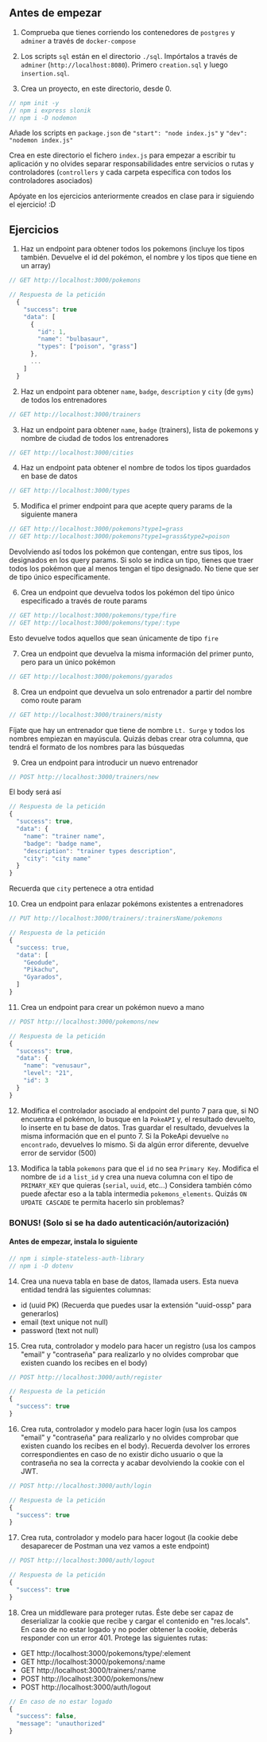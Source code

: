 ## Antes de empezar

1. Comprueba que tienes corriendo los contenedores de `postgres` y `adminer` a través de `docker-compose`

2. Los scripts `sql` están en el directorio `./sql`. Impórtalos a través de `adminer` (`http://localhost:8080`). Primero `creation.sql` y luego `insertion.sql`.

3. Crea un proyecto, en este directorio, desde 0.
```js
// npm init -y
// npm i express slonik
// npm i -D nodemon
```
Añade los scripts en `package.json` de `"start": "node index.js"` y `"dev": "nodemon index.js"`

Crea en este directorio el fichero `index.js` para empezar a escribir tu aplicación y no olvides separar responsabilidades entre servicios o rutas y controladores (`controllers` y cada carpeta específica con todos los controladores asociados)

Apóyate en los ejercicios anteriormente creados en clase para ir siguiendo el ejercicio! :D

## Ejercicios

1. Haz un endpoint para obtener todos los pokemons (incluye los tipos también. Devuelve el id del pokémon, el nombre y los tipos que tiene en un array)
```js
// GET http://localhost:3000/pokemons
```
```js
// Respuesta de la petición
  {
    "success": true
    "data": [
      {
        "id": 1,
        "name": "bulbasaur",
        "types": ["poison", "grass"]
      },
      ...
    ]
  }
```

2. Haz un endpoint para obtener `name`, `badge`, `description` y `city` (de `gyms`) de todos los entrenadores
```js
// GET http://localhost:3000/trainers
```

3. Haz un endpoint para obtener `name`, `badge` (trainers), lista de pokemons y nombre de ciudad de todos los entrenadores
```js
// GET http://localhost:3000/cities
```

4. Haz un endpoint pata obtener el nombre de todos los tipos guardados en base de datos
```js
// GET http://localhost:3000/types
```

5. Modifica el primer endpoint para que acepte query params de la siguiente manera
```js
// GET http://localhost:3000/pokemons?type1=grass
// GET http://localhost:3000/pokemons?type1=grass&type2=poison
```
Devolviendo así todos los pokémon que contengan, entre sus tipos, los designados en los query params. Si solo se indica un tipo, tienes que traer todos los pokémon que al menos tengan el tipo designado. No tiene que ser de tipo único específicamente.

6. Crea un endpoint que devuelva todos los pokémon del tipo único especificado a través de route params
```js
// GET http://localhost:3000/pokemons/type/fire
// GET http://localhost:3000/pokemons/type/:type
```
Esto devuelve todos aquellos que sean únicamente de tipo `fire`

7. Crea un endpoint que devuelva la misma información del primer punto, pero para un único pokémon
```js
// GET http://localhost:3000/pokemons/gyarados
```

8. Crea un endpoint que devuelva un solo entrenador a partir del nombre como route param
```js
// GET http://localhost:3000/trainers/misty
```
Fíjate que hay un entrenador que tiene de nombre `Lt. Surge` y todos los nombres empiezan en mayúscula. Quizás debas crear otra columna, que tendrá el formato de los nombres para las búsquedas

9. Crea un endpoint para introducir un nuevo entrenador
```js
// POST http://localhost:3000/trainers/new
```
El body será así
```js
// Respuesta de la petición
{
  "success": true,
  "data": {
    "name": "trainer name",
    "badge": "badge name",
    "description": "trainer types description",
    "city": "city name"
  }
}
```
Recuerda que `city` pertenece a otra entidad

10. Crea un endpoint para enlazar pokémons existentes a entrenadores
```js
// PUT http://localhost:3000/trainers/:trainersName/pokemons
```
```js
// Respuesta de la petición
{
  "success: true,
  "data": [
    "Geodude",
    "Pikachu",
    "Gyarados",
  ]
}
```

11. Crea un endpoint para crear un pokémon nuevo a mano
```js
// POST http://localhost:3000/pokemons/new
```
```js
// Respuesta de la petición
{
  "success": true,
  "data": {
    "name": "venusaur",
    "level": "21",
    "id": 3
  }
}
```

12. Modifica el controlador asociado al endpoint del punto 7 para que, si NO encuentra el pokémon, lo busque en la `PokeAPI` y, el resultado devuelto, lo inserte en tu base de datos. Tras guardar el resultado, devuelves la misma información que en el punto 7.
Si la PokeApi devuelve `no encontrado`, devuelves lo mismo. Si da algún error diferente, devuelve error de servidor (500)

13. Modifica la tabla `pokemons` para que el `id` no sea `Primary Key`. Modifica el nombre de `id` a `list_id` y crea una nueva columna con el tipo de `PRIMARY_KEY` que quieras (`serial`, `uuid`, etc...)
Considera también cómo puede afectar eso a la tabla intermedia `pokemons_elements`. Quizás `ON UPDATE CASCADE` te permita hacerlo sin problemas?

### BONUS! (Solo si se ha dado autenticación/autorización)

#### Antes de empezar, instala lo siguiente
```js
// npm i simple-stateless-auth-library
// npm i -D dotenv
```

14. Crea una nueva tabla en base de datos, llamada users. Esta nueva entidad tendrá las siguientes columnas:
- id (uuid PK) (Recuerda que puedes usar la extensión "uuid-ossp" para generarlos)
- email (text unique not null)
- password (text not null)

15. Crea ruta, controlador y modelo para hacer un registro (usa los campos "email" y "contraseña" para realizarlo y no olvides comprobar que existen cuando los recibes en el body)
```js
// POST http://localhost:3000/auth/register
```
```js
// Respuesta de la petición
{
  "success": true
}
```

16. Crea ruta, controlador y modelo para hacer login (usa los campos "email" y "contraseña" para realizarlo y no olvides comprobar que existen cuando los recibes en el body). Recuerda devolver los errores correspondientes en caso de no existir dicho usuario o que la contraseña no sea la correcta y acabar devolviendo la cookie con el JWT.
```js
// POST http://localhost:3000/auth/login
```
```js
// Respuesta de la petición
{
  "success": true
}
```

17. Crea ruta, controlador y modelo para hacer logout (la cookie debe desaparecer de Postman una vez vamos a este endpoint)
```js
// POST http://localhost:3000/auth/logout
```
```js
// Respuesta de la petición
{
  "success": true
}
```

18. Crea un middleware para proteger rutas. Éste debe ser capaz de deserializar la cookie que recibe y cargar el contenido en "res.locals". En caso de no estar logado y no poder obtener la cookie, deberás responder con un error 401. Protege las siguientes rutas:
- GET http://localhost:3000/pokemons/type/:element
- GET http://localhost:3000/pokemons/:name
- GET http://localhost:3000/trainers/:name
- POST http://localhost:3000/pokemons/new
- POST http://localhost:3000/auth/logout
```js
// En caso de no estar logado
{
  "success": false,
  "message": "unauthorized"
}
```
